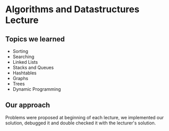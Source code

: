 # Algorithms and Datastructures Lecture

## Topics we learned

- Sorting
- Searching
- Linked Lists
- Stacks and Queues
- Hashtables
- Graphs
- Trees
- Dynamic Programming

## Our approach
Problems were proposed at beginning of each lecture, we implemented
our solution, debugged it and double checked it with the lecturer's solution.